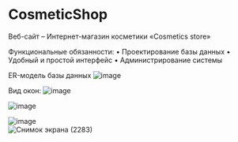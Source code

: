 # CosmeticShop
Веб-сайт – Интернет-магазин косметики «Cosmetics store»

Функциональные обязанности:
• Проектирование базы данных
• Удобный и простой интерфейс
• Администрирование системы

ER-модель базы данных
![image](https://github.com/AnnaZalevskaya/CosmeticShop/assets/123122231/0725129b-3a88-483d-b185-37dd9ccb3ef3)

Вид окон:
![image](https://github.com/AnnaZalevskaya/CosmeticShop/assets/123122231/d6263e9a-cb42-48a0-8f24-b3c428af574c)

![image](https://github.com/AnnaZalevskaya/CosmeticShop/assets/123122231/d9bea667-e65b-4162-bf75-1eff7e7781d1)

![image](https://github.com/AnnaZalevskaya/CosmeticShop/assets/123122231/2628feb6-7bf8-4c31-a89b-1586e72132f1)  
![Снимок экрана (2283)](https://github.com/AnnaZalevskaya/CosmeticShop/assets/123122231/bd7c05cb-5163-4954-b006-98904a506134)
